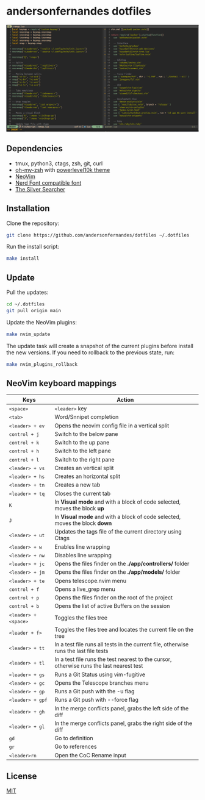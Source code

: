 # andersonfernandes dotfiles

![NeoVim config sample](/screenshot.png)

## Dependencies

- tmux, python3, ctags, zsh, git, curl
- [oh-my-zsh](https://ohmyz.sh/#install) with [powerlevel10k theme](https://github.com/romkatv/powerlevel10k#oh-my-zsh)
- [NeoVim](https://github.com/neovim/neovim/wiki/Installing-Neovim)
- [Nerd Font compatible font](https://github.com/ryanoasis/nerd-fonts#font-installation)
- [The Silver Searcher](https://github.com/ggreer/the_silver_searcher#installing)

## Installation

Clone the repository:

```bash
git clone https://github.com/andersonfernandes/dotfiles ~/.dotfiles
```

Run the install script:

```bash
make install
```

## Update

Pull the updates:

```bash
cd ~/.dotfiles
git pull origin main
```

Update the NeoVim plugins:

```bash
make nvim_update
```

The update task will create a snapshot of the current plugins before install the new versions.
If you need to rollback to the previous state, run:

```bash
make nvim_plugins_rollback
```

## NeoVim keyboard mappings

| Keys                 | Action                                                                                   |
|----------------------|------------------------------------------------------------------------------------------|
| `<space>`            | `<leader>` key                                                                           |
| `<tab>`              | Word/Snnipet completion                                                                  |
| `<leader> + ev`      | Opens the neovim config file in a vertical split                                         |
| `control + j`        | Switch to the below pane                                                                 |
| `control + k`        | Switch to the up pane                                                                    |
| `control + h`        | Switch to the left pane                                                                  |
| `control + l`        | Switch to the right pane                                                                 |
| `<leader> + vs`      | Creates an vertical split                                                                |
| `<leader> + hs`      | Creates an horizontal split                                                              |
| `<leader> + tn`      | Creates a new tab                                                                        |
| `<leader> + tq`      | Closes the current tab                                                                   |
| `K`                  | In **Visual mode** and with a block of code selected, moves the block **up**             |
| `J`                  | In **Visual mode** and with a block of code selected, moves the block **down**           |
| `<leader> + ut`      | Updates the tags file of the current directory using Ctags                               |
| `<leader> + w`       | Enables line wrapping                                                                    |
| `<leader> + nw`      | Disables line wrapping                                                                   |
| `<leader> + jc`      | Opens the files finder on the **./app/controllers/** folder                              |
| `<leader> + jm`      | Opens the files finder on the **./app/models/** folder                                   |
| `<leader> + te`      | Opens telescope.nvim menu                                                                   |
| `control + f`        | Opens a live_grep menu                                                                   |
| `control + p`        | Opens the files finder on the root of the project                                        |
| `control + b`        | Opens the list of active Buffers on the session                                          |
| `<leader> + <space>` | Toggles the files tree                                                                   |
| `<leader + f>`       | Toggles the files tree and locates the current file on the tree                          |
| `<leader> + tt`      | In a test file runs all tests in the current file, otherwise runs the last file tests    |
| `<leader> + tl`      | In a test file runs the test nearest to the cursor, otherwise runs the last nearest test |
| `<leader> + gs`      | Runs a Git Status using vim-fugitive                                                     |
| `<leader> + gc`      | Opens the Telescope branches menu                                                              |
| `<leader> + gp`      | Runs a Git push with the -u flag                                                         |
| `<leader> + gpf`     | Runs a Git push with --force flag                                                        |
| `<leader> + gh`      | In the merge conflicts panel, grabs the left side of the diff                            |
| `<leader> + gl`      | In the merge conflicts panel, grabs the right side of the diff                           |
| `gd`                 | Go to definition                                                                         |
| `gr`                 | Go to references                                                                         |
| `<leader>rn`         | Open the CoC Rename input                                                                |

## License
[MIT](https://choosealicense.com/licenses/mit/)
